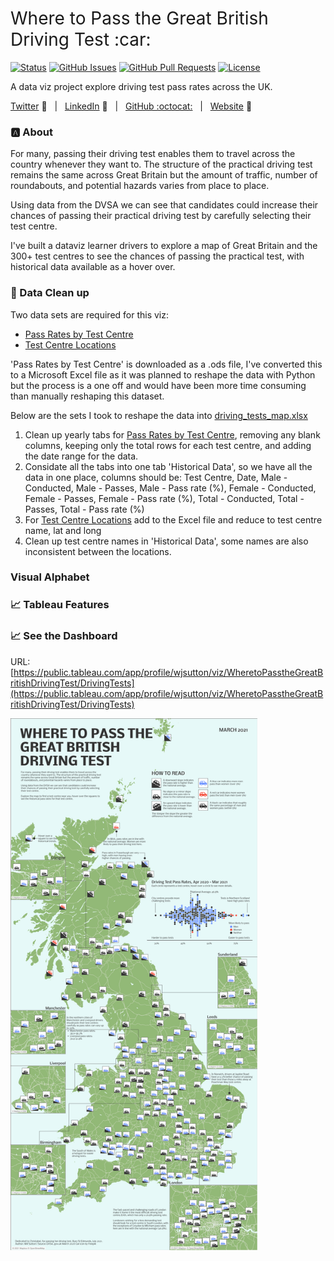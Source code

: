<h1 style="font-weight:normal"> 
  Where to Pass the Great British Driving Test :car:
</h1>

[![Status](https://img.shields.io/badge/status-active-success.svg)]() [![GitHub Issues](https://img.shields.io/github/issues/wjsutton/driving_test_pass_rates.svg)](https://github.com/wjsutton/driving_test_pass_rates/issues) [![GitHub Pull Requests](https://img.shields.io/github/issues-pr/wjsutton/driving_test_pass_rates.svg)](https://github.com/wjsutton/driving_test_pass_rates/pulls) [![License](https://img.shields.io/badge/license-MIT-blue.svg)](/LICENSE)

A data viz project explore driving test pass rates across the UK.

[Twitter][Twitter] :speech_balloon:&nbsp;&nbsp;&nbsp;|&nbsp;&nbsp;&nbsp;[LinkedIn][LinkedIn] :necktie:&nbsp;&nbsp;&nbsp;|&nbsp;&nbsp;&nbsp;[GitHub :octocat:][GitHub]&nbsp;&nbsp;&nbsp;|&nbsp;&nbsp;&nbsp;[Website][Website] :link:

<!--/div-->

<!--
Quick Link 
-->

[Twitter]:https://twitter.com/WJSutton12
[LinkedIn]:https://www.linkedin.com/in/will-sutton-14711627/
[GitHub]:https://github.com/wjsutton
[Website]:https://wjsutton.github.io/

### :a: About

For many, passing their driving test enables them to travel across the country whenever they want to. The structure of the practical driving test remains the same across Great Britain but the amount of traffic, number of roundabouts, and potential hazards varies from place to place. 

Using data from the DVSA we can see that candidates could increase their chances of passing their practical driving test by carefully selecting their test centre. 

I've built a dataviz learner drivers to explore a map of Great Britain and the 300+ test centres to see the chances of passing the practical test, with historical data available as a hover over.   

### :broom: Data Clean up

Two data sets are required for this viz:
- [Pass Rates by Test Centre](https://www.gov.uk/government/statistical-data-sets/car-driving-test-data-by-test-centre)
- [Test Centre Locations](http://assets.dft.gov.uk/dvsa/find-your-nearest/practical.csv)

'Pass Rates by Test Centre' is downloaded as a .ods file, I've converted this to a Microsoft Excel file as it was planned to reshape the data with Python but the process is a one off and would have been more time consuming than manually reshaping this dataset. 

Below are the sets I took to reshape the data into [driving_tests_map.xlsx](data/driving_tests_map.xlsx)

1. Clean up yearly tabs for [Pass Rates by Test Centre](https://www.gov.uk/government/statistical-data-sets/car-driving-test-data-by-test-centre), removing any blank columns, keeping only the total rows for each test centre, and adding the date range for the data.
2. Considate all the tabs into one tab 'Historical Data', so we have all the data in one place, columns should be:
Test Centre, Date, Male - Conducted, Male - Passes, Male - Pass rate (%), Female - Conducted, Female - Passes, Female - Pass rate (%), Total - Conducted, Total - Passes, Total - Pass rate (%)
3. For [Test Centre Locations](http://assets.dft.gov.uk/dvsa/find-your-nearest/practical.csv) add to the Excel file and reduce to test centre name, lat and long
4. Clean up test centre names in 'Historical Data', some names are also inconsistent between the locations.


### Visual Alphabet


### 📈 Tableau Features


### 📈 See the Dashboard 

URL: [https://public.tableau.com/app/profile/wjsutton/viz/WheretoPasstheGreatBritishDrivingTest/DrivingTests](https://public.tableau.com/app/profile/wjsutton/viz/WheretoPasstheGreatBritishDrivingTest/DrivingTests)

<div style="overflow: hidden;margin: 0 10px 0 0">
<a href="https://public.tableau.com/app/profile/wjsutton/viz/WheretoPasstheGreatBritishDrivingTest/DrivingTests">
<img src='https://github.com/wjsutton/driving_test_pass_rates/blob/master/Driving%20Tests.png?raw=true' width="80%">
</a>
</div>
